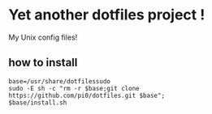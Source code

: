 Yet another dotfiles project !
===========

My Unix config files!

## how to install

```
base=/usr/share/dotfilessudo
sudo -E sh -c "rm -r $base;git clone https://github.com/pi0/dotfiles.git $base";
$base/install.sh
```
    
